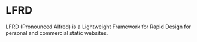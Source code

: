 # LFRD
LFRD (Pronounced Alfred) is a Lightweight Framework for Rapid Design for personal and commercial static websites.
